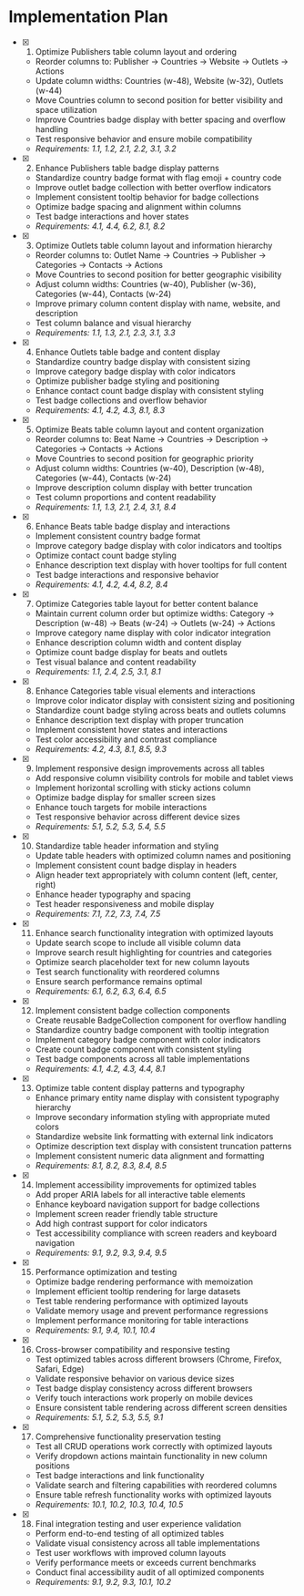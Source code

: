 # Implementation Plan

- [x] 1. Optimize Publishers table column layout and ordering
  - Reorder columns to: Publisher → Countries → Website → Outlets → Actions
  - Update column widths: Countries (w-48), Website (w-32), Outlets (w-44)
  - Move Countries column to second position for better visibility and space utilization
  - Improve Countries badge display with better spacing and overflow handling
  - Test responsive behavior and ensure mobile compatibility
  - _Requirements: 1.1, 1.2, 2.1, 2.2, 3.1, 3.2_

- [x] 2. Enhance Publishers table badge display patterns
  - Standardize country badge format with flag emoji + country code
  - Improve outlet badge collection with better overflow indicators
  - Implement consistent tooltip behavior for badge collections
  - Optimize badge spacing and alignment within columns
  - Test badge interactions and hover states
  - _Requirements: 4.1, 4.4, 6.2, 8.1, 8.2_

- [x] 3. Optimize Outlets table column layout and information hierarchy
  - Reorder columns to: Outlet Name → Countries → Publisher → Categories → Contacts → Actions
  - Move Countries to second position for better geographic visibility
  - Adjust column widths: Countries (w-40), Publisher (w-36), Categories (w-44), Contacts (w-24)
  - Improve primary column content display with name, website, and description
  - Test column balance and visual hierarchy
  - _Requirements: 1.1, 1.3, 2.1, 2.3, 3.1, 3.3_

- [x] 4. Enhance Outlets table badge and content display
  - Standardize country badge display with consistent sizing
  - Improve category badge display with color indicators
  - Optimize publisher badge styling and positioning
  - Enhance contact count badge display with consistent styling
  - Test badge collections and overflow behavior
  - _Requirements: 4.1, 4.2, 4.3, 8.1, 8.3_

- [x] 5. Optimize Beats table column layout and content organization
  - Reorder columns to: Beat Name → Countries → Description → Categories → Contacts → Actions
  - Move Countries to second position for geographic priority
  - Adjust column widths: Countries (w-40), Description (w-48), Categories (w-44), Contacts (w-24)
  - Improve description column display with better truncation
  - Test column proportions and content readability
  - _Requirements: 1.1, 1.3, 2.1, 2.4, 3.1, 8.4_

- [x] 6. Enhance Beats table badge display and interactions
  - Implement consistent country badge format
  - Improve category badge display with color indicators and tooltips
  - Optimize contact count badge styling
  - Enhance description text display with hover tooltips for full content
  - Test badge interactions and responsive behavior
  - _Requirements: 4.1, 4.2, 4.4, 8.2, 8.4_

- [x] 7. Optimize Categories table layout for better content balance
  - Maintain current column order but optimize widths: Category → Description (w-48) → Beats (w-24) → Outlets (w-24) → Actions
  - Improve category name display with color indicator integration
  - Enhance description column width and content display
  - Optimize count badge display for beats and outlets
  - Test visual balance and content readability
  - _Requirements: 1.1, 2.4, 2.5, 3.1, 8.1_

- [x] 8. Enhance Categories table visual elements and interactions
  - Improve color indicator display with consistent sizing and positioning
  - Standardize count badge styling across beats and outlets columns
  - Enhance description text display with proper truncation
  - Implement consistent hover states and interactions
  - Test color accessibility and contrast compliance
  - _Requirements: 4.2, 4.3, 8.1, 8.5, 9.3_

- [x] 9. Implement responsive design improvements across all tables
  - Add responsive column visibility controls for mobile and tablet views
  - Implement horizontal scrolling with sticky actions column
  - Optimize badge display for smaller screen sizes
  - Enhance touch targets for mobile interactions
  - Test responsive behavior across different device sizes
  - _Requirements: 5.1, 5.2, 5.3, 5.4, 5.5_

- [x] 10. Standardize table header information and styling
  - Update table headers with optimized column names and positioning
  - Implement consistent count badge display in headers
  - Align header text appropriately with column content (left, center, right)
  - Enhance header typography and spacing
  - Test header responsiveness and mobile display
  - _Requirements: 7.1, 7.2, 7.3, 7.4, 7.5_

- [x] 11. Enhance search functionality integration with optimized layouts
  - Update search scope to include all visible column data
  - Improve search result highlighting for countries and categories
  - Optimize search placeholder text for new column layouts
  - Test search functionality with reordered columns
  - Ensure search performance remains optimal
  - _Requirements: 6.1, 6.2, 6.3, 6.4, 6.5_

- [x] 12. Implement consistent badge collection components
  - Create reusable BadgeCollection component for overflow handling
  - Standardize country badge component with tooltip integration
  - Implement category badge component with color indicators
  - Create count badge component with consistent styling
  - Test badge components across all table implementations
  - _Requirements: 4.1, 4.2, 4.3, 4.4, 8.1_

- [x] 13. Optimize table content display patterns and typography
  - Enhance primary entity name display with consistent typography hierarchy
  - Improve secondary information styling with appropriate muted colors
  - Standardize website link formatting with external link indicators
  - Optimize description text display with consistent truncation patterns
  - Implement consistent numeric data alignment and formatting
  - _Requirements: 8.1, 8.2, 8.3, 8.4, 8.5_

- [x] 14. Implement accessibility improvements for optimized tables
  - Add proper ARIA labels for all interactive table elements
  - Enhance keyboard navigation support for badge collections
  - Implement screen reader friendly table structure
  - Add high contrast support for color indicators
  - Test accessibility compliance with screen readers and keyboard navigation
  - _Requirements: 9.1, 9.2, 9.3, 9.4, 9.5_

- [x] 15. Performance optimization and testing
  - Optimize badge rendering performance with memoization
  - Implement efficient tooltip rendering for large datasets
  - Test table rendering performance with optimized layouts
  - Validate memory usage and prevent performance regressions
  - Implement performance monitoring for table interactions
  - _Requirements: 9.1, 9.4, 10.1, 10.4_

- [x] 16. Cross-browser compatibility and responsive testing
  - Test optimized tables across different browsers (Chrome, Firefox, Safari, Edge)
  - Validate responsive behavior on various device sizes
  - Test badge display consistency across different browsers
  - Verify touch interactions work properly on mobile devices
  - Ensure consistent table rendering across different screen densities
  - _Requirements: 5.1, 5.2, 5.3, 5.5, 9.1_

- [x] 17. Comprehensive functionality preservation testing
  - Test all CRUD operations work correctly with optimized layouts
  - Verify dropdown actions maintain functionality in new column positions
  - Test badge interactions and link functionality
  - Validate search and filtering capabilities with reordered columns
  - Ensure table refresh functionality works with optimized layouts
  - _Requirements: 10.1, 10.2, 10.3, 10.4, 10.5_

- [x] 18. Final integration testing and user experience validation
  - Perform end-to-end testing of all optimized tables
  - Validate visual consistency across all table implementations
  - Test user workflows with improved column layouts
  - Verify performance meets or exceeds current benchmarks
  - Conduct final accessibility audit of all optimized components
  - _Requirements: 9.1, 9.2, 9.3, 10.1, 10.2_